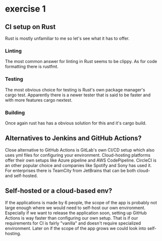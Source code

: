 # exercise 1

## CI setup on Rust

Rust is mostly unfamiliar to me so let's see what it has to offer.

### Linting

The most common answer for linting in Rust seems to be clippy. As for code formatting there is rustfmt.

### Testing

The most obvious choice for testing is Rust's own package manager's cargo test. Apparently there is a
newer tester that is said to be faster and with more features cargo nextest.

### Building

Once again rust has has a obvious solution for this and it's cargo build.

## Alternatives to Jenkins and GitHub Actions?

Close alternative to GitHub Actions is GitLab's own CI/CD setup which also uses yml files for configuring your environment.
Cloud-hosting platforms offer their own setups like Azure pipeline and AWS CodePipeline.
CircleCI is an other popular choice and companies like Spotify and Sony has used it.
For enterprises there is TeamCity from JetBrains that can be both cloud- and self-hosted.

## Self-hosted or a cloud-based env?

If the applications is made by 6 people, the scope of the app is probably not large enough where we would need
to self-host our own environment. Especially if we want to release the application soon, setting up GitHub Actions
is way faster than configuring our own setup. That is if our requirements for CI is fairly "vanilla" and doesn't require
specialized environment. Later on if the scope of the app grows we could look into self-hosting.
